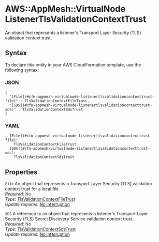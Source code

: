 # AWS::AppMesh::VirtualNode ListenerTlsValidationContextTrust<a name="aws-properties-appmesh-virtualnode-listenertlsvalidationcontexttrust"></a>

An object that represents a listener's Transport Layer Security \(TLS\) validation context trust\.

## Syntax<a name="aws-properties-appmesh-virtualnode-listenertlsvalidationcontexttrust-syntax"></a>

To declare this entity in your AWS CloudFormation template, use the following syntax:

### JSON<a name="aws-properties-appmesh-virtualnode-listenertlsvalidationcontexttrust-syntax.json"></a>

```
{
  "[File](#cfn-appmesh-virtualnode-listenertlsvalidationcontexttrust-file)" : TlsValidationContextFileTrust,
  "[SDS](#cfn-appmesh-virtualnode-listenertlsvalidationcontexttrust-sds)" : TlsValidationContextSdsTrust
}
```

### YAML<a name="aws-properties-appmesh-virtualnode-listenertlsvalidationcontexttrust-syntax.yaml"></a>

```
  [File](#cfn-appmesh-virtualnode-listenertlsvalidationcontexttrust-file):
    TlsValidationContextFileTrust
  [SDS](#cfn-appmesh-virtualnode-listenertlsvalidationcontexttrust-sds):
    TlsValidationContextSdsTrust
```

## Properties<a name="aws-properties-appmesh-virtualnode-listenertlsvalidationcontexttrust-properties"></a>

`File` <a name="cfn-appmesh-virtualnode-listenertlsvalidationcontexttrust-file"></a>
An object that represents a Transport Layer Security \(TLS\) validation context trust for a local file\.  
_Required_: No  
_Type_: [TlsValidationContextFileTrust](aws-properties-appmesh-virtualnode-tlsvalidationcontextfiletrust.md)  
_Update requires_: [No interruption](https://docs.aws.amazon.com/AWSCloudFormation/latest/UserGuide/using-cfn-updating-stacks-update-behaviors.html#update-no-interrupt)

`SDS` <a name="cfn-appmesh-virtualnode-listenertlsvalidationcontexttrust-sds"></a>
A reference to an object that represents a listener's Transport Layer Security \(TLS\) Secret Discovery Service validation context trust\.  
_Required_: No  
_Type_: [TlsValidationContextSdsTrust](aws-properties-appmesh-virtualnode-tlsvalidationcontextsdstrust.md)  
_Update requires_: [No interruption](https://docs.aws.amazon.com/AWSCloudFormation/latest/UserGuide/using-cfn-updating-stacks-update-behaviors.html#update-no-interrupt)
